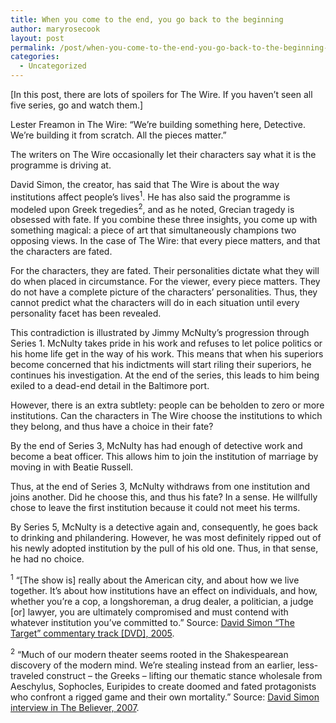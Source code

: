 ```yaml
---
title: When you come to the end, you go back to the beginning
author: maryrosecook
layout: post
permalink: /post/when-you-come-to-the-end-you-go-back-to-the-beginning-2
categories:
  - Uncategorized
---
```

[In this post, there are lots of spoilers for The Wire. If you haven&#8217;t seen all five series, go and watch them.]

Lester Freamon in The Wire: &#8220;We&#8217;re building something here, Detective. We&#8217;re building it from scratch. All the pieces matter.&#8221;

The writers on The Wire occasionally let their characters say what it is the programme is driving at.

David Simon, the creator, has said that The Wire is about the way institutions affect people&#8217;s lives<sup>1</sup>. He has also said the programme is modeled upon Greek tregedies<sup>2</sup>, and as he noted, Grecian tragedy is obsessed with fate. If you combine these three insights, you come up with something magical: a piece of art that simultaneously champions two opposing views. In the case of The Wire: that every piece matters, and that the characters are fated.

For the characters, they are fated. Their personalities dictate what they will do when placed in circumstance. For the viewer, every piece matters. They do not have a complete picture of the characters&#8217; personalities. Thus, they cannot predict what the characters will do in each situation until every personality facet has been revealed.

This contradiction is illustrated by Jimmy McNulty&#8217;s progression through Series 1. McNulty takes pride in his work and refuses to let police politics or his home life get in the way of his work. This means that when his superiors become concerned that his indictments will start riling their superiors, he continues his investigation. At the end of the series, this leads to him being exiled to a dead-end detail in the Baltimore port.

However, there is an extra subtlety: people can be beholden to zero or more institutions. Can the characters in The Wire choose the institutions to which they belong, and thus have a choice in their fate?

By the end of Series 3, McNulty has had enough of detective work and become a beat officer. This allows him to join the institution of marriage by moving in with Beatie Russell.

Thus, at the end of Series 3, McNulty withdraws from one institution and joins another. Did he choose this, and thus his fate? In a sense. He willfully chose to leave the first institution because it could not meet his terms.

By Series 5, McNulty is a detective again and, consequently, he goes back to drinking and philandering. However, he was most definitely ripped out of his newly adopted institution by the pull of his old one. Thus, in that sense, he had no choice.

<sup>1</sup> &#8220;[The show is] really about the American city, and about how we live together. It&#8217;s about how institutions have an effect on individuals, and how, whether you&#8217;re a cop, a longshoreman, a drug dealer, a politician, a judge [or] lawyer, you are ultimately compromised and must contend with whatever institution you&#8217;ve committed to.&#8221; Source: [David Simon &#8220;The Target&#8221; commentary track [DVD], 2005][1].

<sup>2</sup> &#8220;Much of our modern theater seems rooted in the Shakespearean discovery of the modern mind. We&#8217;re stealing instead from an earlier, less-traveled construct &#8211; the Greeks &#8211; lifting our thematic stance wholesale from Aeschylus, Sophocles, Euripides to create doomed and fated protagonists who confront a rigged game and their own mortality.&#8221; Source: [David Simon interview in The Believer, 2007][2].

 [1]: http://en.wikipedia.org/wiki/The_Wire_(TV_series)#cite_note-TAR-0
 [2]: http://www.believermag.com/issues/200708/?read=interview_simon